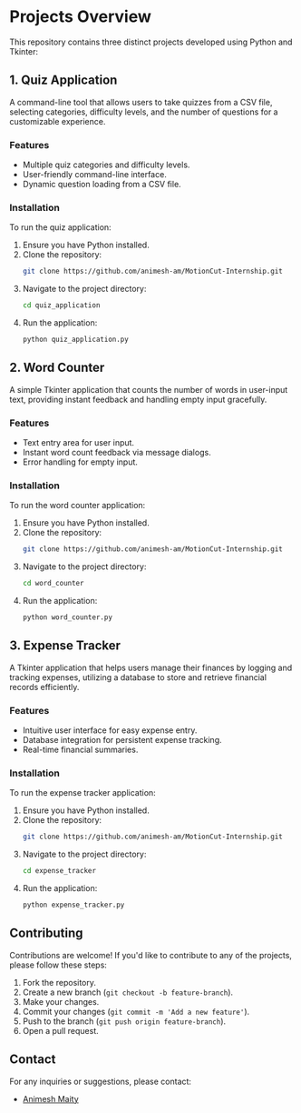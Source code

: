 # Projects Overview  

This repository contains three distinct projects developed using Python and Tkinter:  

## 1. Quiz Application  

A command-line tool that allows users to take quizzes from a CSV file, selecting categories, difficulty levels, and the number of questions for a customizable experience.  

### Features  
- Multiple quiz categories and difficulty levels.  
- User-friendly command-line interface.  
- Dynamic question loading from a CSV file.  

### Installation  
To run the quiz application:  
1. Ensure you have Python installed.  
2. Clone the repository:  
    ```bash  
    git clone https://github.com/animesh-am/MotionCut-Internship.git
    ```  
3. Navigate to the project directory:  
    ```bash  
    cd quiz_application  
    ```  
4. Run the application:  
    ```bash  
    python quiz_application.py  
    ```  

## 2. Word Counter  

A simple Tkinter application that counts the number of words in user-input text, providing instant feedback and handling empty input gracefully.  

### Features  
- Text entry area for user input.  
- Instant word count feedback via message dialogs.  
- Error handling for empty input.  

### Installation  
To run the word counter application:  
1. Ensure you have Python installed.  
2. Clone the repository:  
    ```bash  
    git clone https://github.com/animesh-am/MotionCut-Internship.git
    ```  
3. Navigate to the project directory:  
    ```bash  
    cd word_counter  
    ```  
4. Run the application:  
    ```bash  
    python word_counter.py  
    ```  

## 3. Expense Tracker  

A Tkinter application that helps users manage their finances by logging and tracking expenses, utilizing a database to store and retrieve financial records efficiently.  

### Features  
- Intuitive user interface for easy expense entry.  
- Database integration for persistent expense tracking.  
- Real-time financial summaries.  

### Installation  
To run the expense tracker application:  
1. Ensure you have Python installed.  
2. Clone the repository:  
    ```bash  
    git clone https://github.com/animesh-am/MotionCut-Internship.git 
    ```  
3. Navigate to the project directory:  
    ```bash  
    cd expense_tracker  
    ```  
4. Run the application:  
    ```bash  
    python expense_tracker.py  
    ```  

## Contributing  

Contributions are welcome! If you'd like to contribute to any of the projects, please follow these steps:  

1. Fork the repository.  
2. Create a new branch (`git checkout -b feature-branch`).  
3. Make your changes.  
4. Commit your changes (`git commit -m 'Add a new feature'`).  
5. Push to the branch (`git push origin feature-branch`).  
6. Open a pull request.  

## Contact  

For any inquiries or suggestions, please contact:  

- [Animesh Maity](mailto:animesh.maity.iam@gmail.com)
